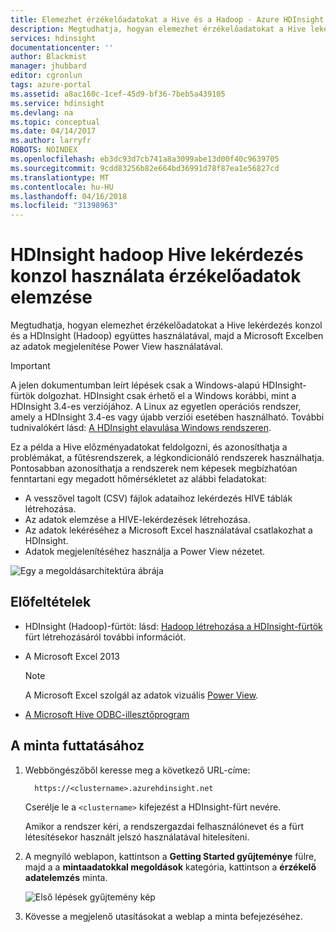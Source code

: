 ```yaml
---
title: Elemezhet érzékelőadatokat a Hive és a Hadoop - Azure HDInsight használatával |} Microsoft Docs
description: Megtudhatja, hogyan elemezhet érzékelőadatokat a Hive lekérdezés konzol és a HDInsight (Hadoop) együttes használatával, majd a Microsoft Excel PowerView az adatok megjelenítéséhez.
services: hdinsight
documentationcenter: ''
author: Blackmist
manager: jhubbard
editor: cgronlun
tags: azure-portal
ms.assetid: a8ac160c-1cef-45d9-bf36-7beb5a439105
ms.service: hdinsight
ms.devlang: na
ms.topic: conceptual
ms.date: 04/14/2017
ms.author: larryfr
ROBOTS: NOINDEX
ms.openlocfilehash: eb3dc93d7cb741a8a3099abe13d00f40c9639705
ms.sourcegitcommit: 9cdd83256b82e664bd36991d78f87ea1e56827cd
ms.translationtype: MT
ms.contentlocale: hu-HU
ms.lasthandoff: 04/16/2018
ms.locfileid: "31398963"
---
```

# <a name="analyze-sensor-data-using-the-hive-query-console-on-hadoop-in-hdinsight"></a>HDInsight hadoop Hive lekérdezés konzol használata érzékelőadatok elemzése

Megtudhatja, hogyan elemezhet érzékelőadatokat a Hive lekérdezés konzol és a HDInsight (Hadoop) együttes használatával, majd a Microsoft Excelben az adatok megjelenítése Power View használatával.

> [!IMPORTANT]
> A jelen dokumentumban leírt lépések csak a Windows-alapú HDInsight-fürtök dolgozhat. HDInsight csak érhető el a Windows korábbi, mint a HDInsight 3.4-es verziójához. A Linux az egyetlen operációs rendszer, amely a HDInsight 3.4-es vagy újabb verziói esetében használható. További tudnivalókért lásd: [A HDInsight elavulása Windows rendszeren](../hdinsight-component-versioning.md#hdinsight-windows-retirement).


Ez a példa a Hive előzményadatokat feldolgozni, és azonosíthatja a problémákat, a fűtésrendszerek, a légkondicionáló rendszerek használhatja. Pontosabban azonosíthatja a rendszerek nem képesek megbízhatóan fenntartani egy megadott hőmérsékletet az alábbi feladatokat:

* A vesszővel tagolt (CSV) fájlok adataihoz lekérdezés HIVE táblák létrehozása.
* Az adatok elemzése a HIVE-lekérdezések létrehozása.
* Az adatok lekéréséhez a Microsoft Excel használatával csatlakozhat a HDInsight.
* Adatok megjelenítéséhez használja a Power View nézetet.

![Egy a megoldásarchitektúra ábrája](./media/apache-hive-analyze-sensor-data/hvac-architecture.png)

## <a name="prerequisites"></a>Előfeltételek

* HDInsight (Hadoop)-fürtöt: lásd: [Hadoop létrehozása a HDInsight-fürtök](../hdinsight-hadoop-provision-linux-clusters.md) fürt létrehozásáról további információt.
* A Microsoft Excel 2013

  > [!NOTE]
  > A Microsoft Excel szolgál az adatok vizuális [Power View](https://support.office.com/Article/Power-View-Explore-visualize-and-present-your-data-98268d31-97e2-42aa-a52b-a68cf460472e?ui=en-US&rs=en-US&ad=US).

* [A Microsoft Hive ODBC-illesztőprogram](http://www.microsoft.com/download/details.aspx?id=40886)

## <a name="to-run-the-sample"></a>A minta futtatásához

1. Webböngészőből keresse meg a következő URL-címe: 

         https://<clustername>.azurehdinsight.net

    Cserélje le a `<clustername>` kifejezést a HDInsight-fürt nevére.

    Amikor a rendszer kéri, a rendszergazdai felhasználónevet és a fürt létesítésekor használt jelszó használatával hitelesíteni.

2. A megnyíló weblapon, kattintson a **Getting Started gyűjteménye** fülre, majd a a **mintaadatokkal megoldások** kategória, kattintson a **érzékelő adatelemzés** minta.

    ![Első lépések gyűjtemény kép](./media/apache-hive-analyze-sensor-data/getting-started-gallery.png)

3. Kövesse a megjelenő utasításokat a weblap a minta befejezéséhez.

